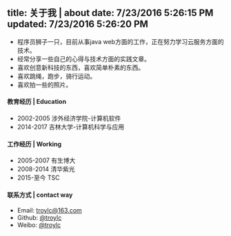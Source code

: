 title: 关于我 | about
date: 7/23/2016 5:26:15 PM 
updated: 7/23/2016 5:26:20 PM 
---

- 程序员狮子一只，目前从事java web方面的工作，正在努力学习云服务方面的技术。
- 经常分享一些自己的心得与技术方面的实践文章。
- 喜欢创意新科技的东西，喜欢简单朴素的东西。
- 喜欢跳绳，跑步，骑行运动。
- 喜欢拍一些的照片。

#### 教育经历 | Education
- 2002-2005 涉外经济学院-计算机软件
- 2014-2017 吉林大学-计算机科学与应用

#### 工作经历 | Working
- 2005-2007 有生博大
- 2008-2014 清华紫光
- 2015-至今 TSC

#### 联系方式 | contact way
- Email: troylc@163.com
- Github: [@troylc](https://github.com/troychn "github")
- Weibo: [@troylc](http://weibo.com/troyroad/profile?s=6cm7D0 "weibo")

